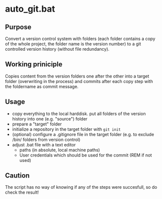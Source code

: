 # auto_git.bat

## Purpose

Convert a version control system with folders (each folder contains a copy of the whole project, the folder name is the version number) to a git controlled version history (without file redundancy).

## Working priniciple

Copies content from the version folders one after the other into a target folder (overwriting in the process) and commits after each copy step with the foldername as commit message.

## Usage

- copy everything to the local harddisk. put all folders of the version history into one
  (e.g. "source") folder
- prepare a "target" folder
- initialize a repository in the target folder with `git init`
- (optional) configure a .gitignore file in the target folder (e.g. to exclude /bin/ folders from version control)
- adjust .bat file with a text editor
  - paths (in absolute, local machine paths)
  - User credentials which should be used for the commit (REM if not used)

## Caution

The script has no way of knowing if any of the steps were succesfull, so do check the result!
